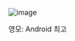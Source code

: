 ![image](https://user-images.githubusercontent.com/39687846/228803728-4bb0252c-282b-4d4f-b2dd-2252df2ddcd0.png)


영모: Android 최고
